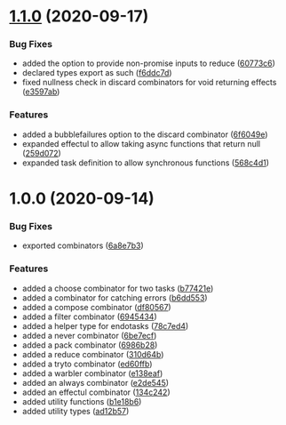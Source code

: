 # [1.1.0](https://github.com/kirruss/core/compare/v1.0.0...v1.1.0) (2020-09-17)


### Bug Fixes

* added the option to provide non-promise inputs to reduce ([60773c6](https://github.com/kirruss/core/commit/60773c6eee37c9968e7bf1712e78ccb203544b0d))
* declared types export as such ([f6ddc7d](https://github.com/kirruss/core/commit/f6ddc7d59ca9144e712c7368604af67c85534ccc))
* fixed nullness check in discard combinators for void returning effects ([e3597ab](https://github.com/kirruss/core/commit/e3597ab19741154fffead9cba56a52ce7c84d630))


### Features

* added a bubblefailures option to the discard combinator ([6f6049e](https://github.com/kirruss/core/commit/6f6049e20ab95cb3bf1f2076d8aefe116400f4b5))
* expanded effectul to allow taking async functions that return null ([259d072](https://github.com/kirruss/core/commit/259d072ec6615d9e4ff488d246b50331c89da21d))
* expanded task definition to allow synchronous functions ([568c4d1](https://github.com/kirruss/core/commit/568c4d1d96b99036df212c10dd302d5fa78e814c))

# 1.0.0 (2020-09-14)


### Bug Fixes

* exported combinators ([6a8e7b3](https://github.com/kirruss/core/commit/6a8e7b3e3f267dfb1b8fba2245e9f6e546ce531d))


### Features

* added a choose combinator for two tasks ([b77421e](https://github.com/kirruss/core/commit/b77421e21adbbd5074b7d8b5d5964bce102d717b))
* added a combinator for catching errors ([b6dd553](https://github.com/kirruss/core/commit/b6dd553263ef14f7622d4991afd240d7801e95e0))
* added a compose combinator ([df80567](https://github.com/kirruss/core/commit/df805670b553d76d688c452bdc9a406702b0f364))
* added a filter combinator ([6945434](https://github.com/kirruss/core/commit/6945434da218324741b23c29406674e119263813))
* added a helper type for endotasks ([78c7ed4](https://github.com/kirruss/core/commit/78c7ed45a23aa45ec53d2cd836e1522a927742b9))
* added a never combinator ([6be7ecf](https://github.com/kirruss/core/commit/6be7ecf22d6a16f7489678677ffac1295fd5fcff))
* added a pack combinator ([6986b28](https://github.com/kirruss/core/commit/6986b28df3e960cbf72625bf9d4851a8dd006602))
* added a reduce combinator ([310d64b](https://github.com/kirruss/core/commit/310d64bacb81eba61800a16d6c48395431145fa2))
* added a tryto combinator ([ed60ffb](https://github.com/kirruss/core/commit/ed60ffb5ab6af6015b9ea63f61b2e3540df39cce))
* added a warbler combinator ([e138eaf](https://github.com/kirruss/core/commit/e138eaf99afbfc4bd2b24be3e8dccbbd45b453e9))
* added an always combinator ([e2de545](https://github.com/kirruss/core/commit/e2de545cd9f1a42004b2c2b7a07616bab68eb964))
* added an effectul combinator ([134c242](https://github.com/kirruss/core/commit/134c24247d1cf2eb5cd740c95b8858884eb4e1a6))
* added utility functions ([b1e18b6](https://github.com/kirruss/core/commit/b1e18b64797019a99893fa05c99bab22ec40d86c))
* added utility types ([ad12b57](https://github.com/kirruss/core/commit/ad12b57e38b7864d44e0ea0a43ee8746ed6b43f3))
